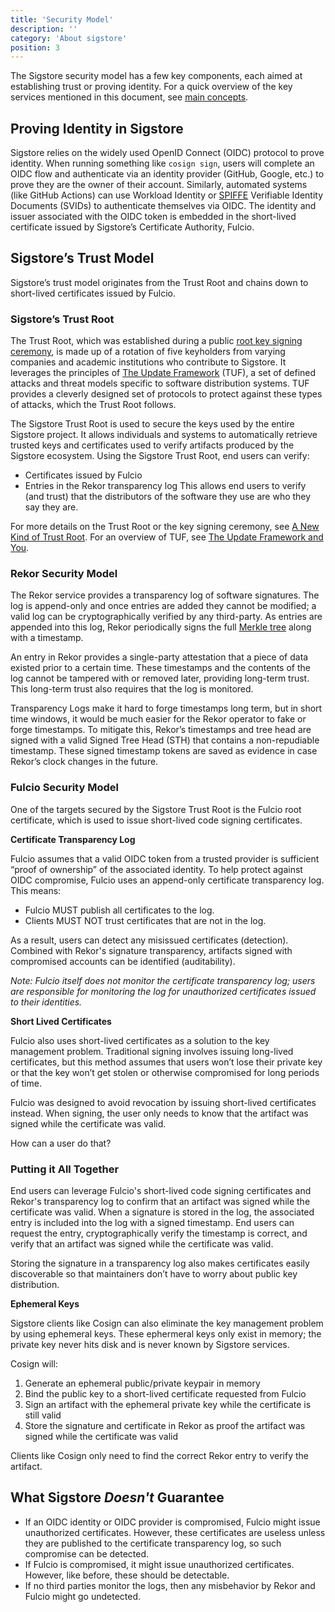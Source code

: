 ```yaml
---
title: 'Security Model'
description: ''
category: 'About sigstore'
position: 3
---
```


The Sigstore security model has a few key components, each aimed at establishing trust or proving identity.
For a quick overview of the key services mentioned in this document, see [main concepts](main-concepts).

## Proving Identity in Sigstore

Sigstore relies on the widely used OpenID Connect (OIDC) protocol to prove identity.
When running something like `cosign sign`, users will complete an OIDC flow and authenticate via an identity provider (GitHub, Google, etc.) to prove they are the owner of their account.
Similarly, automated systems (like GitHub Actions) can use Workload Identity or [SPIFFE](https://spiffe.io/) Verifiable Identity Documents (SVIDs) to authenticate themselves via OIDC.
The identity and issuer associated with the OIDC token is embedded in the short-lived certificate issued by Sigstore’s Certificate Authority, Fulcio. 

## Sigstore’s Trust Model

Sigstore’s trust model originates from the Trust Root and chains down to short-lived certificates issued by Fulcio. 

### Sigstore’s Trust Root

The Trust Root, which was established during a public [root key signing ceremony](https://www.youtube.com/watch?v=GEuFsc8Zm9U), is made up of a rotation of five keyholders from varying companies and academic institutions who contribute to Sigstore.
It leverages the principles of [The Update Framework](https://theupdateframework.io/) (TUF), a set of defined attacks and threat models specific to software distribution systems.
TUF provides a cleverly designed set of protocols to protect against these types of attacks, which the Trust Root follows.

The Sigstore Trust Root is used to secure the keys used by the entire Sigstore project.
It allows individuals and systems to automatically retrieve trusted keys and certificates used to verify artifacts produced by the Sigstore ecosystem.
Using the Sigstore Trust Root, end users can verify:
* Certificates issued by Fulcio
* Entries in the Rekor transparency log
This allows end users to verify (and trust) that the distributors of the software they use are who they say they are.

For more details on the Trust Root or the key signing ceremony, see [A New Kind of Trust Root](https://blog.sigstore.dev/a-new-kind-of-trust-root-f11eeeed92ef).
For an overview of TUF, see [The Update Framework and You](https://blog.sigstore.dev/the-update-framework-and-you-2f5cbaa964d5).

### Rekor Security Model
The Rekor service provides a transparency log of software signatures.
The log is append-only and once entries are added they cannot be modified; a valid log can be cryptographically verified by any third-party.
As entries are appended into this log, Rekor periodically signs the full [Merkle tree](https://transparency.dev) along with a timestamp.

An entry in Rekor provides a single-party attestation that a piece of data existed prior to a certain time.
These timestamps and the contents of the log cannot be tampered with or removed later, providing long-term trust.
This long-term trust also requires that the log is monitored.

Transparency Logs make it hard to forge timestamps long term, but in short time windows, it would be much easier for the Rekor operator to fake or forge timestamps.
To mitigate this, Rekor’s timestamps and tree head are signed with a valid Signed Tree Head (STH) that contains a non-repudiable timestamp.
These signed timestamp tokens are saved as evidence in case Rekor’s clock changes in the future.

### Fulcio Security Model

One of the targets secured by the Sigstore Trust Root is the Fulcio root certificate, which is used to issue short-lived code signing certificates. 

**Certificate Transparency Log**

Fulcio assumes that a valid OIDC token from a trusted provider is sufficient “proof of ownership” of the associated identity. 
To help protect against OIDC compromise, Fulcio uses an append-only certificate transparency log. This means:

* Fulcio MUST publish all certificates to the log.
* Clients MUST NOT trust certificates that are not in the log.

As a result, users can detect any misissued certificates (detection).
Combined with Rekor's signature transparency, artifacts signed with compromised accounts can be identified (auditability).

_Note: Fulcio itself does not monitor the certificate transparency log; users are responsible for monitoring the log for unauthorized certificates issued to their identities._

**Short Lived Certificates**

Fulcio also uses short-lived certificates as a solution to the key management problem.
Traditional signing involves issuing long-lived certificates, but this method assumes that users won’t lose their private key or that the key won’t get stolen or otherwise compromised for long periods of time.

Fulcio was designed to avoid revocation by issuing short-lived certificates instead.
When signing, the user only needs to know that the artifact was signed while the certificate was valid. 

How can a user do that?

### Putting it All Together

End users can leverage Fulcio's short-lived code signing certificates and Rekor's transparency log to confirm that an artifact was signed while the certificate was valid.
When a signature is stored in the log, the associated entry is included into the log with a signed timestamp.
End users can request the entry, cryptographically verify the timestamp is correct, and verify that an artifact was signed while the certificate was valid.

Storing the signature in a transparency log also makes certificates easily discoverable so that maintainers don’t have to worry about public key distribution.

**Ephemeral Keys**

Sigstore clients like Cosign can also eliminate the key management problem by using ephemeral keys.
These ephermeral keys only exist in memory; the private key never hits disk and is never known by Sigstore services.

Cosign will:
1. Generate an ephemeral public/private keypair in memory
1. Bind the public key to a short-lived certificate requested from Fulcio
1. Sign an artifact with the ephemeral private key while the certificate is still valid
1. Store the signature and certificate in Rekor as proof the artifact was signed while the certificate was valid

Clients like Cosign only need to find the correct Rekor entry to verify the artifact.

## What Sigstore *Doesn't* Guarantee

- If an OIDC identity or OIDC provider is compromised, Fulcio might issue unauthorized certificates. However, these certificates are useless unless they are published to the certificate transparency log, so such compromise can be detected.
- If Fulcio is compromised, it might issue unauthorized certificates. However, like before, these should be detectable.
- If no third parties monitor the logs, then any misbehavior by Rekor and Fulcio might go undetected.
